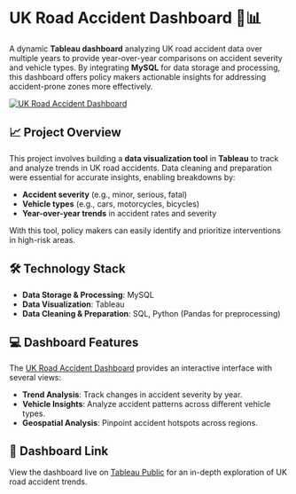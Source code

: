 # UK Road Accident Dashboard 🚗📊

A dynamic **Tableau dashboard** analyzing UK road accident data over multiple years to provide year-over-year comparisons on accident severity and vehicle types. By integrating **MySQL** for data storage and processing, this dashboard offers policy makers actionable insights for addressing accident-prone zones more effectively.

[![UK Road Accident Dashboard](https://public.tableau.com/static/images/UK/UKRoadAccidentDashboard/Dashboard1/1.png)](https://public.tableau.com/app/profile/armaan.haque/viz/UKRoadAccidentDashboard_16792521623900/Dashboard1)

## 📈 Project Overview
This project involves building a **data visualization tool** in **Tableau** to track and analyze trends in UK road accidents. Data cleaning and preparation were essential for accurate insights, enabling breakdowns by:

- **Accident severity** (e.g., minor, serious, fatal)
- **Vehicle types** (e.g., cars, motorcycles, bicycles)
- **Year-over-year trends** in accident rates and severity

With this tool, policy makers can easily identify and prioritize interventions in high-risk areas.

## 🛠️ Technology Stack
- **Data Storage & Processing**: MySQL
- **Data Visualization**: Tableau
- **Data Cleaning & Preparation**: SQL, Python (Pandas for preprocessing)

## 💻 Dashboard Features
The [UK Road Accident Dashboard](https://public.tableau.com/app/profile/armaan.haque/viz/UKRoadAccidentDashboard_16792521623900/Dashboard1) provides an interactive interface with several views:
- **Trend Analysis**: Track changes in accident severity by year.
- **Vehicle Insights**: Analyze accident patterns across different vehicle types.
- **Geospatial Analysis**: Pinpoint accident hotspots across regions.

## 🔗 Dashboard Link
View the dashboard live on [Tableau Public](https://public.tableau.com/app/profile/armaan.haque/viz/UKRoadAccidentDashboard_16792521623900/Dashboard1) for an in-depth exploration of UK road accident trends.
